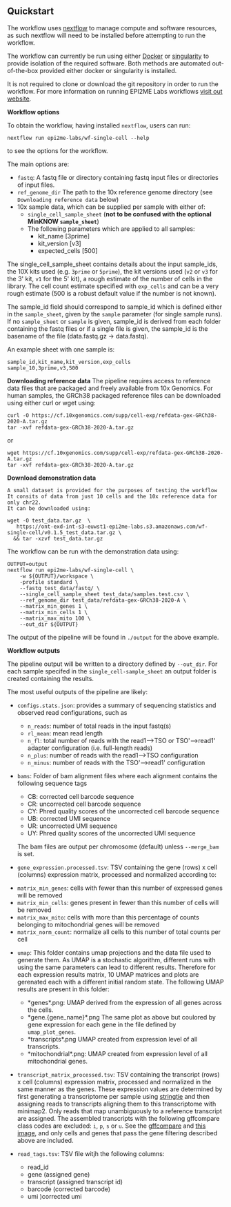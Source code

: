 ## Quickstart

The workflow uses [nextflow](https://www.nextflow.io/) to manage compute and 
software resources, as such nextflow will need to be installed before attempting
to run the workflow.

The workflow can currently be run using either
[Docker](https://www.docker.com/products/docker-desktop) or
[singularity](https://docs.sylabs.io/guides/3.5/user-guide/introduction.html) to provide isolation of
the required software. Both methods are automated out-of-the-box provided
either docker or singularity is installed.

It is not required to clone or download the git repository in order to run the workflow.
For more information on running EPI2ME Labs workflows [visit out website](https://labs.epi2me.io/wfindex).

**Workflow options**

To obtain the workflow, having installed `nextflow`, users can run:

```
nextflow run epi2me-labs/wf-single-cell --help
```

to see the options for the workflow.


The main options are:
* `fastq`: A fastq file or directory containing fastq input files or directories of input files.
* `ref_genome_dir` The path to the 10x reference genome directory (see `Downloading reference data` below)
* 10x sample data, which can be supplied per sample with either of:
  *  `single_cell_sample_sheet`
  (__not to be confused with the optional MinKNOW `sample_sheet`__)
  * The following parameters which are applied to all samples:
    * kit_name [3prime] 
    * kit_version [v3]
    * expected_cells [500]



The single_cell_sample_sheet contains details about the input sample_ids, the 10X kits used (e.g. `3prime` or `5prime`), the kit versions used (`v2` or `v3` for the 3' kit, `v1` for the 5' kit), a rough estimate of the number of cells in the library. The cell count estimate specified with `exp_cells` and can be a very rough estimate (500 is a robust default value if the number is not known).


The sample_id field should correspond to sample_id which is defined either in the `sample_sheet`,  given by the `sample` parameter (for single sample runs). If no `sample_sheet` or `sample` is given, sample_id is derived from each folder containing the fastq files or if a single file is given, the sample_id is the basename of the file (data.fastq.gz -> data.fastq).

An example sheet with one sample is:
```
sample_id,kit_name,kit_version,exp_cells
sample_10,3prime,v3,500
```

**Downloading reference data**
The pipeline requires access to reference data files that are packaged and freely available from 10x Genomics. For human samples, the GRCh38 packaged reference files can be downloaded using either curl or wget using:

```
curl -O https://cf.10xgenomics.com/supp/cell-exp/refdata-gex-GRCh38-2020-A.tar.gz
tar -xvf refdata-gex-GRCh38-2020-A.tar.gz
```

or 
```
wget https://cf.10xgenomics.com/supp/cell-exp/refdata-gex-GRCh38-2020-A.tar.gz
tar -xvf refdata-gex-GRCh38-2020-A.tar.gz
```

**Download demonstration data**
```
A small dataset is provided for the purposes of testing the workflow
It consits of data from just 10 cells and the 10x reference data for only chr22.
It can be downloaded using:

wget -O test_data.tar.gz  \
   https://ont-exd-int-s3-euwst1-epi2me-labs.s3.amazonaws.com/wf-single-cell/v0.1.5_test_data.tar.gz \
  && tar -xzvf test_data.tar.gz
```

The workflow can be run with the demonstration data using:

```
OUTPUT=output
nextflow run epi2me-labs/wf-single-cell \
    -w ${OUTPUT}/workspace \
    -profile standard \
    --fastq test_data/fastq/ \
    --single_cell_sample_sheet test_data/samples.test.csv \
    --ref_genome_dir test_data/refdata-gex-GRCh38-2020-A \
    --matrix_min_genes 1 \
    --matrix_min_cells 1 \
    --matrix_max_mito 100 \
    --out_dir ${OUTPUT}
```

The output of the pipeline will be found in `./output` for the above
example. 

**Workflow outputs**

The pipeline output will be written to a directory defined by ``--out_dir``. 
For each sample specifed in the `single_cell-sample_sheet`  an output folder is created containing the results.


The most useful outputs of the pipeline are likely:

* ``configs.stats.json``: provides a summary of sequencing statistics and observed read configurations, such as

  - ``n_reads``: number of total reads in the input fastq(s)
  - ``rl_mean``: mean read length
  - ``n_fl``: total number of reads with the read1-->TSO or TSO'-->read1' adapter configuration (i.e. full-length reads)
  - ``n_plus``: number of reads with the read1-->TSO configuration
  - ``n_minus``: number of reads with the TSO'-->read1' configuration

* ``bams``: Folder of bam alignment files where each alignment contains the following sequence tags

  - CB: corrected cell barcode sequence
  - CR: uncorrected cell barcode sequence
  - CY: Phred quality scores of the uncorrected cell barcode sequence
  - UB: corrected UMI sequence
  - UR: uncorrected UMI sequence
  - UY: Phred quality scores of the uncorrected UMI sequence

  
  The bam files are output per chromosome (default) unless `--merge_bam` is set.

 * ``gene_expression.processed.tsv``:  TSV containing the gene (rows) x cell (columns) expression matrix, processed and normalized according to: 

  - ``matrix_min_genes``: cells with fewer than this number of expressed genes will be removed
  - ``matrix_min_cells``: genes present in fewer than this number of cells will be removed
  - ``matrix_max_mito``: cells with more than this percentage of counts belonging to mitochondrial genes will be removed
  - ``matrix_norm_count``: normalize all cells to this number of total counts per cell

* ``umap``: 
  This folder contains umap projections and the data file used to generate them.
  As UMAP is a stochastic algorithm, different runs with using the same parameters can lead
  to different results. Therefore for each expression results matrix, 10 UMAP matrices and plots are gerenated each with a different initial random state. The following UMAP results are present in this folder:
  - \*genes\*.png: UMAP derived from the expression of all genes across the cells.
  - \*gene.{gene_name}\*.png The same plot as above but coulored by gene expression for each gene in the file defined by `umap_plot_genes`.
  - \*transcripts\*.png UMAP created from expression level of all transcripts.
  - \*mitochondrial\*.png:  UMAP created from expression level of all mitochondrial genes.


* ``transcript_matrix_processed.tsv``: TSV containing the transcript (rows) x cell (columns) expression matrix, processed and normalized in the same manner as the genes.
These expression values are determined by first generating a transcriptome per sample using [stringtie](https://ccb.jhu.edu/software/stringtie/) and then assigning reads to
transcripts aligning them to this transcriptome with minimap2. Only reads that map unambiguously to a reference transcript are assigned. 
The assembled transcripts with the following gffcompare class codes
are excluded: `i`, `p`, `s` or `u`.
See the [gffcompare](https://ccb.jhu.edu/software/stringtie/gffcompare.shtml)
and [this image](https://ccb.jhu.edu/software/stringtie/gffcompare_codes.png), and
only cells and genes that pass the gene filtering described above are included.
* ``read_tags.tsv``: 
TSV file witjh the following columns:
  - read_id
  - gene (assigned gene)
  - transcript (assigned transcript id)  
  - barcode (corrected barcode)
  - umi )corrected umi